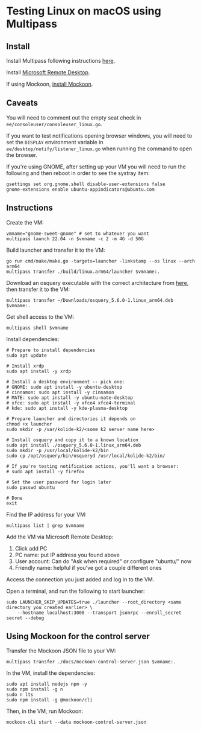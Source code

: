 # Testing Linux on macOS using Multipass

## Install

Install Multipass following instructions [here](https://multipass.run/install).

Install [Microsoft Remote Desktop](https://apps.apple.com/us/app/microsoft-remote-desktop/id1295203466?mt=12).

If using Mockoon, [install Mockoon](https://mockoon.com/download/).

## Caveats

You will need to comment out the empty seat check in `ee/consoleuser/consoleuser_linux.go`.

If you want to test notifications opening browser windows, you will need to set the `DISPLAY`
environment variable in `ee/desktop/notify/listener_linux.go` when running the command to
open the browser.

If you're using GNOME, after setting up your VM you will need to run the following and then reboot
in order to see the systray item:

```
gsettings set org.gnome.shell disable-user-extensions false
gnome-extensions enable ubuntu-appindicators@ubuntu.com
```

## Instructions

Create the VM:

```
vmname="gnome-sweet-gnome" # set to whatever you want
multipass launch 22.04 -n $vmname -c 2 -m 4G -d 50G
```

Build launcher and transfer it to the VM:

```
go run cmd/make/make.go -targets=launcher -linkstamp --os linux --arch arm64
multipass transfer ./build/linux.arm64/launcher $vmname:.
```

Download an osquery executable with the correct architecture from [here](https://github.com/osquery/osquery/releases),
then transfer it to the VM:

```
multipass transfer ~/Downloads/osquery_5.6.0-1.linux_arm64.deb $vmname:.
```

Get shell access to the VM:

```
multipass shell $vmname
```

Install dependencies:

```
# Prepare to install dependencies
sudo apt update

# Install xrdp
sudo apt install -y xrdp

# Install a desktop environment -- pick one:
# GNOME: sudo apt install -y ubuntu-desktop
# cinnamon: sudo apt install -y cinnamon
# MATE: sudo apt install -y ubuntu-mate-desktop
# xfce: sudo apt install -y xfce4 xfce4-terminal
# kde: sudo apt install -y kde-plasma-desktop

# Prepare launcher and directories it depends on
chmod +x launcher
sudo mkdir -p /var/kolide-k2/<some k2 server name here>

# Install osquery and copy it to a known location
sudo apt install ./osquery_5.6.0-1.linux_arm64.deb
sudo mkdir -p /usr/local/kolide-k2/bin
sudo cp /opt/osquery/bin/osqueryd /usr/local/kolide-k2/bin/

# If you're testing notification actions, you'll want a browser:
# sudo apt install -y firefox

# Set the user password for login later
sudo passwd ubuntu

# Done
exit
```

Find the IP address for your VM:

```
multipass list | grep $vmname
```

Add the VM via Microsoft Remote Desktop:
1. Click add PC
1. PC name: put IP address you found above
1. User account: Can do "Ask when required" or configure "ubuntu/<password you set earlier>" now
1. Friendly name: helpful if you've got a couple different ones

Access the connection you just added and log in to the VM.

Open a terminal, and run the following to start launcher:

```
sudo LAUNCHER_SKIP_UPDATES=true ./launcher --root_directory <same directory you created earlier> \
    --hostname localhost:3000 --transport jsonrpc --enroll_secret secret --debug
```

## Using Mockoon for the control server

Transfer the Mockoon JSON file to your VM:

```
multipass transfer ./docs/mockoon-control-server.json $vmname:.
```

In the VM, install the dependencies:

```
sudo apt install nodejs npm -y
sudo npm install -g n
sudo n lts
sudo npm install -g @mockoon/cli
```

Then, in the VM, run Mockoon:

```
mockoon-cli start --data mockoon-control-server.json
```
